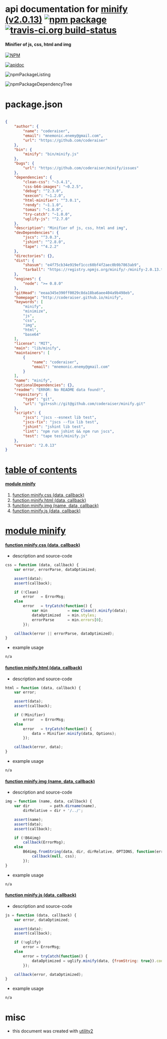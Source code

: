 # api documentation for  [minify (v2.0.13)](http://coderaiser.github.io/minify)  [![npm package](https://img.shields.io/npm/v/npmdoc-minify.svg?style=flat-square)](https://www.npmjs.org/package/npmdoc-minify) [![travis-ci.org build-status](https://api.travis-ci.org/npmdoc/node-npmdoc-minify.svg)](https://travis-ci.org/npmdoc/node-npmdoc-minify)
#### Minifier of js, css, html and img

[![NPM](https://nodei.co/npm/minify.png?downloads=true)](https://www.npmjs.com/package/minify)

[![apidoc](https://npmdoc.github.io/node-npmdoc-minify/build/screenCapture.buildNpmdoc.browser._2Fhome_2Ftravis_2Fbuild_2Fnpmdoc_2Fnode-npmdoc-minify_2Ftmp_2Fbuild_2Fapidoc.html.png)](https://npmdoc.github.io/node-npmdoc-minify/build/apidoc.html)

![npmPackageListing](https://npmdoc.github.io/node-npmdoc-minify/build/screenCapture.npmPackageListing.svg)

![npmPackageDependencyTree](https://npmdoc.github.io/node-npmdoc-minify/build/screenCapture.npmPackageDependencyTree.svg)



# package.json

```json

{
    "author": {
        "name": "coderaiser",
        "email": "mnemonic.enemy@gmail.com",
        "url": "https://github.com/coderaiser"
    },
    "bin": {
        "minify": "bin/minify.js"
    },
    "bugs": {
        "url": "https://github.com/coderaiser/minify/issues"
    },
    "dependencies": {
        "clean-css": "~3.4.1",
        "css-b64-images": "~0.2.5",
        "debug": "^2.3.0",
        "execon": "~1.2.0",
        "html-minifier": "^3.0.1",
        "rendy": "~1.1.0",
        "tomas": "~1.0.0",
        "try-catch": "~1.0.0",
        "uglify-js": "^2.7.0"
    },
    "description": "Minifier of js, css, html and img",
    "devDependencies": {
        "jscs": "^3.0.3",
        "jshint": "^2.8.0",
        "tape": "^4.2.2"
    },
    "directories": {},
    "dist": {
        "shasum": "e4f75cb34e919ef1ccc60bf4f2aec0b9b7863ab9",
        "tarball": "https://registry.npmjs.org/minify/-/minify-2.0.13.tgz"
    },
    "engines": {
        "node": ">= 0.8.0"
    },
    "gitHead": "eeaa345e390ff0029c8da18ba6aee404a9b498eb",
    "homepage": "http://coderaiser.github.io/minify",
    "keywords": [
        "minify",
        "minimize",
        "js",
        "css",
        "img",
        "html",
        "base64"
    ],
    "license": "MIT",
    "main": "lib/minify",
    "maintainers": [
        {
            "name": "coderaiser",
            "email": "mnemonic.enemy@gmail.com"
        }
    ],
    "name": "minify",
    "optionalDependencies": {},
    "readme": "ERROR: No README data found!",
    "repository": {
        "type": "git",
        "url": "git+ssh://git@github.com/coderaiser/minify.git"
    },
    "scripts": {
        "jscs": "jscs --esnext lib test",
        "jscs-fix": "jscs --fix lib test",
        "jshint": "jshint lib test",
        "lint": "npm run jshint && npm run jscs",
        "test": "tape test/minify.js"
    },
    "version": "2.0.13"
}
```



# <a name="apidoc.tableOfContents"></a>[table of contents](#apidoc.tableOfContents)

#### [module minify](#apidoc.module.minify)
1.  [function <span class="apidocSignatureSpan">minify.</span>css (data, callback)](#apidoc.element.minify.css)
1.  [function <span class="apidocSignatureSpan">minify.</span>html (data, callback)](#apidoc.element.minify.html)
1.  [function <span class="apidocSignatureSpan">minify.</span>img (name, data, callback)](#apidoc.element.minify.img)
1.  [function <span class="apidocSignatureSpan">minify.</span>js (data, callback)](#apidoc.element.minify.js)



# <a name="apidoc.module.minify"></a>[module minify](#apidoc.module.minify)

#### <a name="apidoc.element.minify.css"></a>[function <span class="apidocSignatureSpan">minify.</span>css (data, callback)](#apidoc.element.minify.css)
- description and source-code
```javascript
css = function (data, callback) {
    var error, errorParse, dataOptimized;

    assert(data);
    assert(callback);

    if (!Clean)
        error   = ErrorMsg;
    else
        error   = tryCatch(function() {
            var min         = new Clean().minify(data);
            dataOptimized   = min.styles;
            errorParse      = min.errors[0];
        });

    callback(error || errorParse, dataOptimized);
}
```
- example usage
```shell
n/a
```

#### <a name="apidoc.element.minify.html"></a>[function <span class="apidocSignatureSpan">minify.</span>html (data, callback)](#apidoc.element.minify.html)
- description and source-code
```javascript
html = function (data, callback) {
    var error;

    assert(data);
    assert(callback);

    if (!Minifier)
        error   = ErrorMsg;
    else
        error   = tryCatch(function() {
            data = Minifier.minify(data, Options);
        });

    callback(error, data);
}
```
- example usage
```shell
n/a
```

#### <a name="apidoc.element.minify.img"></a>[function <span class="apidocSignatureSpan">minify.</span>img (name, data, callback)](#apidoc.element.minify.img)
- description and source-code
```javascript
img = function (name, data, callback) {
    var dir         = path.dirname(name),
        dirRelative = dir + '/../';

    assert(name);
    assert(data);
    assert(callback);

    if (!B64img)
        callback(ErrorMsg);
    else
        B64img.fromString(data, dir, dirRelative, OPTIONS, function(error, css) {
            callback(null, css);
        });
}
```
- example usage
```shell
n/a
```

#### <a name="apidoc.element.minify.js"></a>[function <span class="apidocSignatureSpan">minify.</span>js (data, callback)](#apidoc.element.minify.js)
- description and source-code
```javascript
js = function (data, callback) {
    var error, dataOptimized;

    assert(data);
    assert(callback);

    if (!uglify)
        error = ErrorMsg;
    else
        error = tryCatch(function() {
            dataOptimized = uglify.minify(data, {fromString: true}).code;
        });

    callback(error, dataOptimized);
}
```
- example usage
```shell
n/a
```



# misc
- this document was created with [utility2](https://github.com/kaizhu256/node-utility2)
